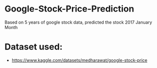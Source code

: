 # Google-Stock-Price-Prediction

Based on 5 years of google stock data, predicted the stock 2017 January Month

# Dataset used:
- https://www.kaggle.com/datasets/medharawat/google-stock-price
